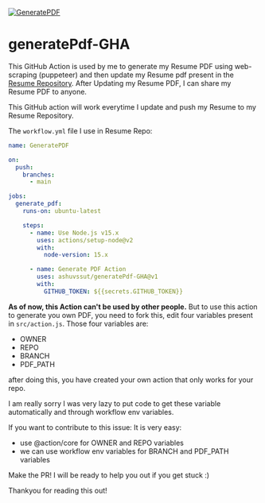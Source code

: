 [![GeneratePDF](https://github.com/tylermneher/resume-tylermneher-gh-action/actions/workflows/main.yml/badge.svg)](https://github.com/tylermneher/resume-tylermneher-gh-action/actions/workflows/main.yml)


# generatePdf-GHA

This GitHub Action is used by me to generate my Resume PDF using web-scraping (puppeteer) and then update my Resume pdf present in the [Resume Repository](https://github.com/ashuvssut/ashuvssut-resume/tree/download).
After Updating my Resume PDF, I can share my Resume PDF to anyone.

This GitHub action will work everytime I update and push my Resume to my Resume Repository.

The `workflow.yml` file I use in Resume Repo:
```yml
name: GeneratePDF

on:
  push:
    branches:
      - main

jobs:
  generate_pdf:
    runs-on: ubuntu-latest

    steps:
      - name: Use Node.js v15.x
        uses: actions/setup-node@v2
        with:
          node-version: 15.x

      - name: Generate PDF Action
        uses: ashuvssut/generatePdf-GHA@v1
        with:
          GITHUB_TOKEN: ${{secrets.GITHUB_TOKEN}}

```

**As of now, this Action can't be used by other people.**
But to use this action to generate you own PDF, you need to fork this, edit four variables present in `src/action.js`. Those four variables are:
- OWNER
- REPO
- BRANCH
- PDF_PATH

after doing this, you have created your own action that only works for your repo.

I am really sorry I was very lazy to put code to get these variable automatically and through workflow env variables.

If you want to contribute to this issue:
It is very easy: 
- use @action/core for OWNER and REPO variables
- we can use workflow env variables for BRANCH and PDF_PATH variables

Make the PR! I will be ready to help you out if you get stuck :)

Thankyou for reading this out!

